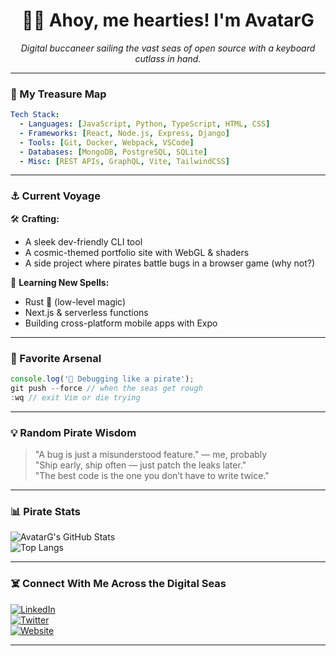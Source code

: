 <h1 align="center">🏴‍☠️ Ahoy, me hearties! I'm AvatarG</h1>
<p align="center">
  <em>Digital buccaneer sailing the vast seas of open source with a keyboard cutlass in hand.</em>
</p>

---

### 🧭 My Treasure Map

```yaml
Tech Stack:
  - Languages: [JavaScript, Python, TypeScript, HTML, CSS]
  - Frameworks: [React, Node.js, Express, Django]
  - Tools: [Git, Docker, Webpack, VSCode]
  - Databases: [MongoDB, PostgreSQL, SQLite]
  - Misc: [REST APIs, GraphQL, Vite, TailwindCSS]
```

---

### ⚓ Current Voyage

🛠 **Crafting:**  
- A sleek dev-friendly CLI tool  
- A cosmic-themed portfolio site with WebGL & shaders  
- A side project where pirates battle bugs in a browser game (why not?)  

🧪 **Learning New Spells:**  
- Rust 🦀 (low-level magic)  
- Next.js & serverless functions  
- Building cross-platform mobile apps with Expo

---

### 🧰 Favorite Arsenal

```js
console.log('🧨 Debugging like a pirate');
git push --force // when the seas get rough
:wq // exit Vim or die trying
```

---

### 💡 Random Pirate Wisdom

> "A bug is just a misunderstood feature." — me, probably  
> "Ship early, ship often — just patch the leaks later."  
> "The best code is the one you don’t have to write twice."

---

### 📊 Pirate Stats

![AvatarG's GitHub Stats](https://github-readme-stats.vercel.app/api?username=AvatarG&show_icons=true&theme=tokyonight)  
![Top Langs](https://github-readme-stats.vercel.app/api/top-langs/?username=AvatarG&layout=compact&theme=tokyonight)

---

### ☠️ Connect With Me Across the Digital Seas

[![LinkedIn](https://img.shields.io/badge/LinkedIn-blue?logo=linkedin&logoColor=white)](https://linkedin.com/in/AvatarG)  
[![Twitter](https://img.shields.io/badge/X-000000?logo=x&logoColor=white)](https://twitter.com/AvatarG)  
[![Website](https://img.shields.io/badge/Portfolio-222222?logo=github&logoColor=white)](https://AvatarG.dev)

---

</div>
